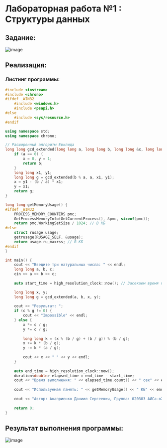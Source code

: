 # Лабораторная работа №1 : Структуры данных
## Задание:
![image](https://github.com/user-attachments/assets/dc439e25-e0f0-48ea-939b-7e928fecdc06)
## Реализация:
### Листинг программы:
```cpp
#include <iostream>
#include <chrono>
#ifdef _WIN32
    #include <windows.h>
    #include <psapi.h>
#else
    #include <sys/resource.h>
#endif

using namespace std;
using namespace chrono;

// Расширенный алгоритм Евклида
long long gcd_extended(long long a, long long b, long long &x, long long &y) {
    if (a == 0) {
        x = 0, y = 1;
        return b;
    }
    long long x1, y1;
    long long g = gcd_extended(b % a, a, x1, y1);
    x = y1 - (b / a) * x1;
    y = x1;
    return g;
}

long long getMemoryUsage() {
#ifdef _WIN32
    PROCESS_MEMORY_COUNTERS pmc;
    GetProcessMemoryInfo(GetCurrentProcess(), &pmc, sizeof(pmc));
    return pmc.WorkingSetSize / 1024; // В КБ
#else
    struct rusage usage;
    getrusage(RUSAGE_SELF, &usage);
    return usage.ru_maxrss; // В КБ
#endif
}

int main() {
    cout << "Введите три натуральных числа: " << endl;
    long long a, b, c;
    cin >> a >> b >> c;
    
    auto start_time = high_resolution_clock::now(); // Засекаем время после ввода

    long long x, y;
    long long g = gcd_extended(a, b, x, y);
    
    cout << "Результат: ";
    if (c % g != 0) {
        cout << "Impossible" << endl;
    } else {
        x *= c / g;
        y *= c / g;
        
        long long k = (x % (b / g) + (b / g)) % (b / g);
        x += k * (b / g);
        y -= k * (a / g);
        
        cout << x << " " << y << endl;
    }
    
    auto end_time = high_resolution_clock::now();
    duration<double> elapsed_time = end_time - start_time;
    cout << "Время выполнения: " << elapsed_time.count() << " сек" << endl;
    
    cout << "Используемая память: " << getMemoryUsage() << " КБ" << endl;
    
    cout << "Автор: Анаприенко Даниил Сергеевич, Группа: 020303 АИСа-о24" << endl;
    
    return 0;
}
```
## Результат выполнения программы:
![image](https://github.com/user-attachments/assets/8a4cc59b-b4bd-478d-9180-d6a56399a51e)
